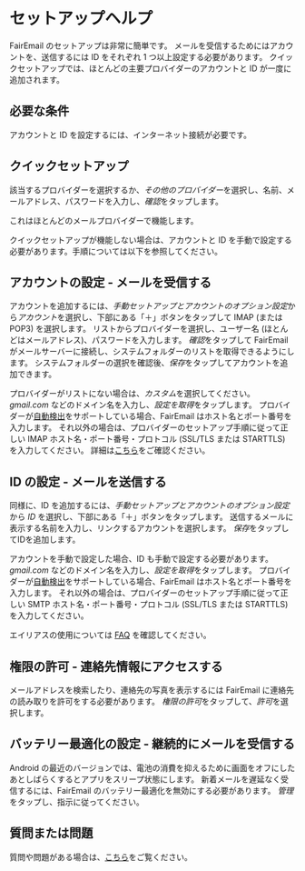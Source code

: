 # セットアップヘルプ

FairEmail のセットアップは非常に簡単です。 メールを受信するためにはアカウントを、送信するには ID をそれぞれ 1 つ以上設定する必要があります。 クイックセットアップでは、ほとんどの主要プロバイダーのアカウントと ID が一度に追加されます。

## 必要な条件

アカウントと ID を設定するには、インターネット接続が必要です。

## クイックセットアップ

該当するプロバイダーを選択するか、*その他のプロバイダー*を選択し、名前、メールアドレス、パスワードを入力し、*確認*をタップします。

これはほとんどのメールプロバイダーで機能します。

クイックセットアップが機能しない場合は、アカウントと ID を手動で設定する必要があります。手順については以下を参照してください。

## アカウントの設定 - メールを受信する

アカウントを追加するには、*手動セットアップとアカウントのオプション設定*から*アカウント*を選択し、下部にある「＋」ボタンをタップして IMAP (または POP3) を選択します。 リストからプロバイダーを選択し、ユーザー名 (ほとんどはメールアドレス)、パスワードを入力します。 *確認*をタップして FairEmail がメールサーバーに接続し、システムフォルダーのリストを取得できるようにします。 システムフォルダーの選択を確認後、*保存*をタップしてアカウントを追加できます。

プロバイダーがリストにない場合は、*カスタム*を選択してください。 *gmail.com* などのドメイン名を入力し、*設定を取得*をタップします。 プロバイダーが[自動検出](https://tools.ietf.org/html/rfc6186)をサポートしている場合、FairEmail はホスト名とポート番号を入力します。 それ以外の場合は、プロバイダーのセットアップ手順に従って正しい IMAP ホスト名・ポート番号・プロトコル (SSL/TLS または STARTTLS) を入力してください。 詳細は[こちら](https://github.com/M66B/FairEmail/blob/master/FAQ.md#authorizing-accounts)をご確認ください。

## ID の設定 - メールを送信する

同様に、ID を追加するには、*手動セットアップとアカウントのオプション設定*から *ID* を選択し、下部にある「＋」ボタンをタップします。 送信するメールに表示する名前を入力し、リンクするアカウントを選択します。 *保存*をタップしてIDを追加します。

アカウントを手動で設定した場合、ID も手動で設定する必要があります。 *gmail.com* などのドメイン名を入力し、*設定を取得*をタップします。 プロバイダーが[自動検出](https://tools.ietf.org/html/rfc6186)をサポートしている場合、FairEmail はホスト名とポート番号を入力します。 それ以外の場合は、プロバイダーのセットアップ手順に従って正しい SMTP ホスト名・ポート番号・プロトコル (SSL/TLS または STARTTLS) を入力してください。

エイリアスの使用については [FAQ](https://github.com/M66B/FairEmail/blob/master/FAQ.md#FAQ9) を確認してください。

## 権限の許可 - 連絡先情報にアクセスする

メールアドレスを検索したり、連絡先の写真を表示するには FairEmail に連絡先の読み取りを許可をする必要があります。 *権限の許可*をタップして、*許可*を選択します。

## バッテリー最適化の設定 - 継続的にメールを受信する

Android の最近のバージョンでは、電池の消費を抑えるために画面をオフにしたあとしばらくするとアプリをスリープ状態にします。 新着メールを遅延なく受信するには、FairEmail のバッテリー最適化を無効にする必要があります。 *管理*をタップし、指示に従ってください。

## 質問または問題

質問や問題がある場合は、[こちら](https://github.com/M66B/FairEmail/blob/master/FAQ.md)をご覧ください。